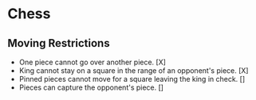 # Chess

## Moving Restrictions

- One piece cannot go over another piece. [X]
- King cannot stay on a square in the range of an opponent's piece. [X]
- Pinned pieces cannot move for a square leaving the king in check. []
- Pieces can capture the opponent's piece. []
